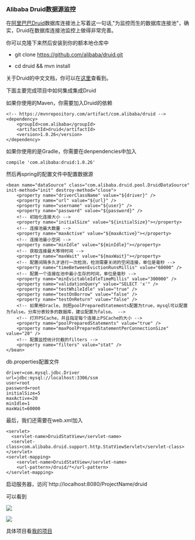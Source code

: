 ### Alibaba Druid数据源监控

在[阿里巴巴Druid](https://github.com/Alibaba/Druid)数据库连接池上写着这一句话,"为监控而生的数据库连接池"，确实，Druid在数据库连接池监控上做得非常完善。

你可以克隆下来然后安装到你的额本地仓库中

* git clone https://github.com/alibaba/druid.git
 
* cd druid && mvn install

关于Druid的中文文档，你可以在[这里](https://github.com/alibaba/druid/wiki/%E5%B8%B8%E8%A7%81%E9%97%AE%E9%A2%98)查看到。

下面主要完成项目中如何集成集成Druid

如果你使用的Maven，你需要加入Druid的依赖

	<!-- https://mvnrepository.com/artifact/com.alibaba/druid -->
	<dependency>
	    <groupId>com.alibaba</groupId>
	    <artifactId>druid</artifactId>
	    <version>1.0.26</version>
	</dependency>

如果你使用的是Gradle，你需要在denpendencies中加入

	compile 'com.alibaba:druid:1.0.26'

然后再spring的配置文件中配置数据源

	<bean name="dataSource" class="com.alibaba.druid.pool.DruidDataSource" init-method="init" destroy-method="close">
	    <property name="driverClassName" value="${driver}" />
	    <property name="url" value="${url}" />
	    <property name="username" value="${user}" />
	    <property name="password" value="${password}" />
	    <!-- 初始化连接大小 -->
	    <property name="initialSize" value="${initialSize}"></property>
	    <!-- 连接池最大数量 -->
	    <property name="maxActive" value="${maxActive}"></property>
		<!-- 连接池最小空闲 -->
	    <property name="minIdle" value="${minIdle}"></property>
	    <!-- 获取连接最大等待时间 -->
	    <property name="maxWait" value="${maxWait}"></property>
	    <!-- 配置间隔多久才进行一次检测，检测需要关闭的空闲连接，单位是毫秒 -->
      	<property name="timeBetweenEvictionRunsMillis" value="60000" />
      	<!-- 配置一个连接在池中最小生存的时间，单位是毫秒 -->
        <property name="minEvictableIdleTimeMillis" value="300000" />
	    <property name="validationQuery" value="SELECT 'x'" />
        <property name="testWhileIdle" value="true" />
        <property name="testOnBorrow" value="false" />
        <property name="testOnReturn" value="false" />
        <!-- 如果用Oracle，则把poolPreparedStatements配置为true，mysql可以配置为false。分库分表较多的数据库，建议配置为false。 -->
        <!-- 打开PSCache，并且指定每个连接上PSCache的大小 -->
        <property name="poolPreparedStatements" value="true" />
        <property name="maxPoolPreparedStatementPerConnectionSize" value="20" />
        <!-- 配置监控统计拦截的filters -->
        <property name="filters" value="stat" /> 
	</bean>

db.properties配置文件

	driver=com.mysql.jdbc.Driver
	url=jdbc:mysql://localhost:3306/ssm
	user=root
	password=root
	initialSize=5
	maxActive=20
	minIdle=1
	maxWait=60000

最后，我们还需要在web.xml加入

	<servlet>
      <servlet-name>DruidStatView</servlet-name>
      <servlet-class>com.alibaba.druid.support.http.StatViewServlet</servlet-class>
    </servlet>
    <servlet-mapping>
        <servlet-name>DruidStatView</servlet-name>
        <url-pattern>/druid/*</url-pattern>
    </servlet-mapping>

启动服务器，访问`http://localhost:8080/ProjectName/druid

可以看到

![](https://github.com/silence940109/Java/blob/master/Alibaba_Druid/1.png)

![](https://github.com/silence940109/Java/blob/master/Alibaba_Druid/2.png)

具体项目看[我的项目](https://github.com/silence940109/SSM)
